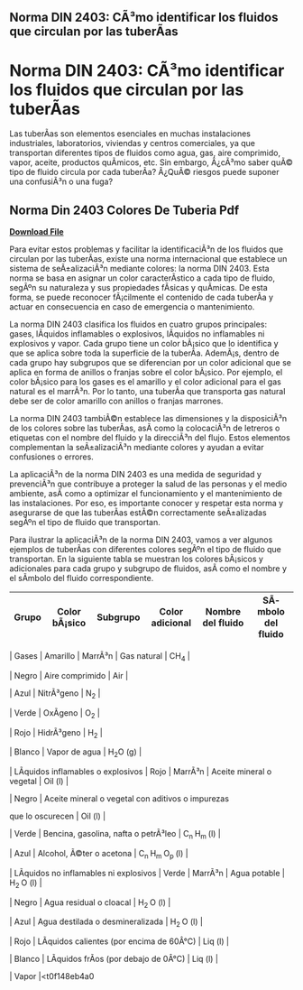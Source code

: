 ## Norma DIN 2403: CÃ³mo identificar los fluidos que circulan por las tuberÃ­as

  
# Norma DIN 2403: CÃ³mo identificar los fluidos que circulan por las tuberÃ­as
 
Las tuberÃ­as son elementos esenciales en muchas instalaciones industriales, laboratorios, viviendas y centros comerciales, ya que transportan diferentes tipos de fluidos como agua, gas, aire comprimido, vapor, aceite, productos quÃ­micos, etc. Sin embargo, Â¿cÃ³mo saber quÃ© tipo de fluido circula por cada tuberÃ­a? Â¿QuÃ© riesgos puede suponer una confusiÃ³n o una fuga?
 
## Norma Din 2403 Colores De Tuberia Pdf


[**Download File**](https://soawresotni.blogspot.com/?d=2tLZS2)

 
Para evitar estos problemas y facilitar la identificaciÃ³n de los fluidos que circulan por las tuberÃ­as, existe una norma internacional que establece un sistema de seÃ±alizaciÃ³n mediante colores: la norma DIN 2403. Esta norma se basa en asignar un color caracterÃ­stico a cada tipo de fluido, segÃºn su naturaleza y sus propiedades fÃ­sicas y quÃ­micas. De esta forma, se puede reconocer fÃ¡cilmente el contenido de cada tuberÃ­a y actuar en consecuencia en caso de emergencia o mantenimiento.
 
La norma DIN 2403 clasifica los fluidos en cuatro grupos principales: gases, lÃ­quidos inflamables o explosivos, lÃ­quidos no inflamables ni explosivos y vapor. Cada grupo tiene un color bÃ¡sico que lo identifica y que se aplica sobre toda la superficie de la tuberÃ­a. AdemÃ¡s, dentro de cada grupo hay subgrupos que se diferencian por un color adicional que se aplica en forma de anillos o franjas sobre el color bÃ¡sico. Por ejemplo, el color bÃ¡sico para los gases es el amarillo y el color adicional para el gas natural es el marrÃ³n. Por lo tanto, una tuberÃ­a que transporta gas natural debe ser de color amarillo con anillos o franjas marrones.
 
La norma DIN 2403 tambiÃ©n establece las dimensiones y la disposiciÃ³n de los colores sobre las tuberÃ­as, asÃ­ como la colocaciÃ³n de letreros o etiquetas con el nombre del fluido y la direcciÃ³n del flujo. Estos elementos complementan la seÃ±alizaciÃ³n mediante colores y ayudan a evitar confusiones o errores.
 
La aplicaciÃ³n de la norma DIN 2403 es una medida de seguridad y prevenciÃ³n que contribuye a proteger la salud de las personas y el medio ambiente, asÃ­ como a optimizar el funcionamiento y el mantenimiento de las instalaciones. Por eso, es importante conocer y respetar esta norma y asegurarse de que las tuberÃ­as estÃ©n correctamente seÃ±alizadas segÃºn el tipo de fluido que transportan.
  
Para ilustrar la aplicaciÃ³n de la norma DIN 2403, vamos a ver algunos ejemplos de tuberÃ­as con diferentes colores segÃºn el tipo de fluido que transportan. En la siguiente tabla se muestran los colores bÃ¡sicos y adicionales para cada grupo y subgrupo de fluidos, asÃ­ como el nombre y el sÃ­mbolo del fluido correspondiente.

| Grupo | Color bÃ¡sico | Subgrupo | Color adicional | Nombre del fluido | SÃ­mbolo del fluido |
| --- | --- | --- | --- | --- | --- |

| Gases | Amarillo | MarrÃ³n | Gas natural | CH<sub>4</sub> |

| Negro | Aire comprimido | Air |

| Azul | NitrÃ³geno | N<sub>2</sub> |

| Verde | OxÃ­geno | O<sub>2</sub> |

| Rojo | HidrÃ³geno | H<sub>2</sub> |

| Blanco | Vapor de agua | H<sub>2</sub>O (g) |

| LÃ­quidos inflamables o explosivos | Rojo | MarrÃ³n | Aceite mineral o vegetal | Oil (l) |

| Negro | Aceite mineral o vegetal con aditivos o impurezas

que lo oscurecen | Oil (l) |

| Verde | Bencina, gasolina, nafta o petrÃ³leo | C<sub>n </sub>H<sub>m </sub>(l) |

| Azul | Alcohol, Ã©ter o acetona | C<sub>n </sub>H<sub>m </sub>O<sub>p </sub>(l) |

| LÃ­quidos no inflamables ni explosivos | Verde | MarrÃ³n | Agua potable | H<sub>2 </sub>O (l) |

| Negro | Agua residual o cloacal | H<sub>2 </sub>O (l) |

| Azul | Agua destilada o desmineralizada | H<sub>2 </sub>O (l) |

| Rojo | LÃ­quidos calientes (por encima de 60Â°C) | Liq (l) |

| Blanco | LÃ­quidos frÃ­os (por debajo de 0Â°C) | Liq (l) |

| Vapor |<t0f148eb4a0

